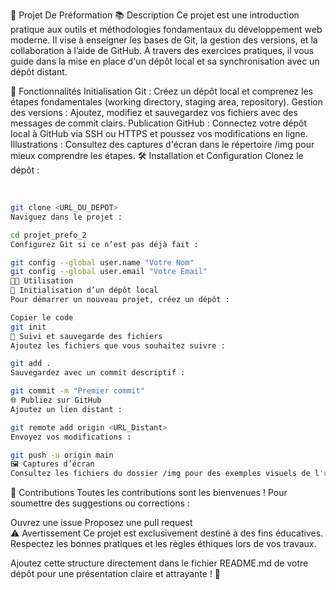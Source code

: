 🌟 Projet De Préformation 
📚 Description
Ce projet est une introduction pratique aux outils et méthodologies fondamentaux du développement web moderne. Il vise à enseigner les bases de Git, la gestion des versions, et la collaboration à l’aide de GitHub. À travers des exercices pratiques, il vous guide dans la mise en place d'un dépôt local et sa synchronisation avec un dépôt distant.

🚀 Fonctionnalités
Initialisation Git : Créez un dépôt local et comprenez les étapes fondamentales (working directory, staging area, repository).
Gestion des versions : Ajoutez, modifiez et sauvegardez vos fichiers avec des messages de commit clairs.
Publication GitHub : Connectez votre dépôt local à GitHub via SSH ou HTTPS et poussez vos modifications en ligne.
Illustrations : Consultez des captures d'écran dans le répertoire /img pour mieux comprendre les étapes.
🛠️ Installation et Configuration
Clonez le dépôt :

<br />

```bash
git clone <URL_DU_DEPOT>
Naviguez dans le projet :
```

```bash
cd projet_prefo_2
Configurez Git si ce n’est pas déjà fait :
```

```bash
git config --global user.name "Votre Nom"  
git config --global user.email "Votre Email"
🧑‍💻 Utilisation
📝 Initialisation d’un dépôt local
Pour démarrer un nouveau projet, créez un dépôt :
```

```bash
Copier le code
git init
🔄 Suivi et sauvegarde des fichiers
Ajoutez les fichiers que vous souhaitez suivre :
```

```bash
git add .
Sauvegardez avec un commit descriptif :
```

```bash
git commit -m "Premier commit"
🌐 Publiez sur GitHub
Ajoutez un lien distant :
```

```bash
git remote add origin <URL_Distant>
Envoyez vos modifications :
```

```bash
git push -u origin main
🖼️ Captures d’écran
Consultez les fichiers du dossier /img pour des exemples visuels de l'utilisation des commandes.
```

🤝 Contributions
Toutes les contributions sont les bienvenues ! Pour soumettre des suggestions ou corrections :

Ouvrez une issue
Proposez une pull request <br />
⚠️ Avertissement
Ce projet est exclusivement destiné à des fins éducatives. Respectez les bonnes pratiques et les règles éthiques lors de vos travaux.

Ajoutez cette structure directement dans le fichier README.md de votre dépôt pour une présentation claire et attrayante ! 🌟
